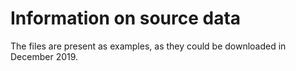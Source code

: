 # Information on source data

The files are present as examples, as they could be downloaded in December 2019.

